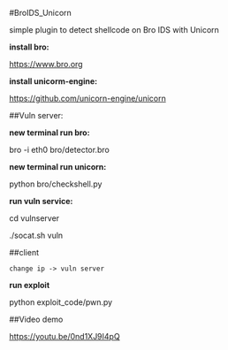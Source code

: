 #BroIDS_Unicorn

simple plugin to detect shellcode on Bro IDS with Unicorn

**install bro:**

https://www.bro.org

**install unicorm-engine:**

https://github.com/unicorn-engine/unicorn

##Vuln server:

**new terminal run bro:**

bro -i eth0 bro/detector.bro

**new terminal run unicorn:**

python bro/checkshell.py

**run vuln service:**

cd vulnserver 

./socat.sh vuln

##client

`change ip -> vuln server`

**run exploit**

python exploit_code/pwn.py

##Video demo

https://youtu.be/0nd1XJ9I4pQ
